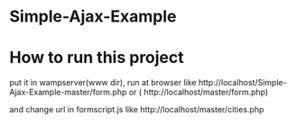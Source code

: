 # Simple-Ajax-Example

# How to run this project

put it in wampserver(www dir), run at browser like http://localhost/Simple-Ajax-Example-master/form.php or ( http://localhost/master/form.php)

and change url in formscript.js like http://localhost/master/cities.php

